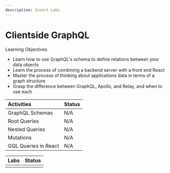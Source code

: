 ```yaml
---
description: Insert Labs
---
```


# Clientside GraphQL

Learning Objectives

* Learn how to use GraphQL's schema to define relations between your data objects
* Learn the process of combining a backend server with a front end React
* Master the process of thinking about applications data in terms of a graph structure
* Grasp the difference between GraphQL, Apollo, and Relay, and when to use each



| **Activities** | Status |
| :--- | :--- |
| GraphQL Schemas | N/A |
| Root Queries | N/A |
| Nested Queries | N/A |
| Mutations | N/A |
| GQL Queries in React | N/A |

| Labs | Status |
| :--- | :--- |
|  |  |


